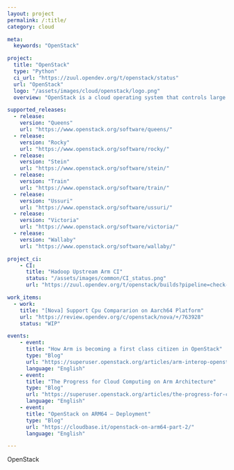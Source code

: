 ```yaml
---
layout: project
permalink: /:title/
category: cloud

meta:
  keywords: "OpenStack"

project:
  title: "OpenStack"
  type: "Python"
  ci_url: "https://zuul.opendev.org/t/openstack/status"
  url: "OpenStack"
  logo: "/assets/images/cloud/openstack/logo.png"
  overview: "OpenStack is a cloud operating system that controls large pools of compute, storage, and networking resources throughout a datacenter, all managed and provisioned through APIs with common authentication mechanisms.Beyond standard infrastructure-as-a-service functionality, additional components provide orchestration, fault management and service management amongst other services to ensure high availability of user applications."

supported_releases:
  - release:
    version: "Queens"
    url: "https://www.openstack.org/software/queens/"
  - release:
    version: "Rocky"
    url: "https://www.openstack.org/software/rocky/"
  - release:
    version: "Stein"
    url: "https://www.openstack.org/software/stein/"
  - release:
    version: "Train"
    url: "https://www.openstack.org/software/train/"
  - release:
    version: "Ussuri"
    url: "https://www.openstack.org/software/ussuri/"
  - release:
    version: "Victoria"
    url: "https://www.openstack.org/software/victoria/"
  - release:
    version: "Wallaby"
    url: "https://www.openstack.org/software/wallaby/"

project_ci:
    - CI:
      title: "Hadoop Upstream Arm CI"
      status: "/assets/images/common/CI_status.png"
      url: "https://zuul.opendev.org/t/openstack/builds?pipeline=check-arm64"

work_items:
  - work:
    title: "[Nova] Support Cpu Compararion on Aarch64 Platform"
    url: "https://review.opendev.org/c/openstack/nova/+/763928"
    status: "WIP"

events:
    - event:
      title: "How Arm is becoming a first class citizen in OpenStack"
      type: "Blog"
      url: "https://superuser.openstack.org/articles/arm-interop-openstack/"
      language: "English"
    - event:
      title: "The Progress for Cloud Computing on Arm Architecture"
      type: "Blog"
      url: "https://superuser.openstack.org/articles/the-progress-for-cloud-computing-on-arm-architecture/"
      language: "English"
    - event:
      title: "OpenStack on ARM64 – Deployment"
      type: "Blog"
      url: "https://cloudbase.it/openstack-on-arm64-part-2/"
      language: "English"

---
```

<p>OpenStack</p>
